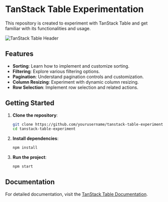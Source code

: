 # TanStack Table Experimentation

This repository is created to experiment with TanStack Table and get familiar with its functionalities and usage.

![TanStack Table Header](https://github.com/tanstack/table/raw/main/media/repo-header.png)


## Features

- **Sorting**: Learn how to implement and customize sorting.
- **Filtering**: Explore various filtering options.
- **Pagination**: Understand pagination controls and customization.
- **Column Resizing**: Experiment with dynamic column resizing.
- **Row Selection**: Implement row selection and related actions.

## Getting Started

1. **Clone the repository**:
    ```bash
    git clone https://github.com/yourusername/tanstack-table-experiment.git
    cd tanstack-table-experiment
    ```

2. **Install dependencies**:
    ```bash
    npm install
    ```

3. **Run the project**:
    ```bash
    npm start
    ```

## Documentation

For detailed documentation, visit the [TanStack Table Documentation](https://tanstack.com/table/v8/docs/guide/introduction).
